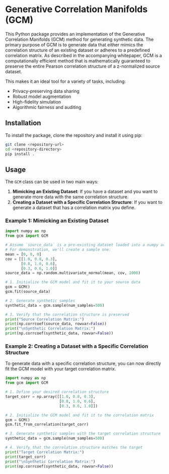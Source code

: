 # Generative Correlation Manifolds (GCM)

This Python package provides an implementation of the Generative Correlation Manifolds (GCM) method for generating synthetic data. The primary purpose of GCM is to generate data that either mimics the correlation structure of an existing dataset or adheres to a predefined correlation matrix. As described in the accompanying whitepaper, GCM is a computationally efficient method that is mathematically guaranteed to preserve the entire Pearson correlation structure of a z-normalized source dataset.

This makes it an ideal tool for a variety of tasks, including:

* Privacy-preserving data sharing
* Robust model augmentation
* High-fidelity simulation
* Algorithmic fairness and auditing

## Installation

To install the package, clone the repository and install it using pip:

```bash
git clone <repository-url>
cd <repository-directory>
pip install .
```

## Usage

The `GCM` class can be used in two main ways:

1. **Mimicking an Existing Dataset**: If you have a dataset and you want to generate more data with the same correlation structure.
2. **Creating a Dataset with a Specific Correlation Structure**: If you want to generate a dataset that has a correlation matrix you define.

### Example 1: Mimicking an Existing Dataset

```python
import numpy as np
from gcm import GCM

# Assume `source_data` is a pre-existing dataset loaded into a numpy array
# For demonstration, we'll create a sample one:
mean = [0, 0, 0]
cov = [[1.0, 0.8, 0.3],
       [0.8, 1.0, 0.6],
       [0.3, 0.6, 1.0]]
source_data = np.random.multivariate_normal(mean, cov, 1000)

# 1. Initialize the GCM model and fit it to your source data
gcm = GCM()
gcm.fit(source_data)

# 2. Generate synthetic samples
synthetic_data = gcm.sample(num_samples=500)

# 3. Verify that the correlation structure is preserved
print("Source Correlation Matrix:")
print(np.corrcoef(source_data, rowvar=False))
print("\nSynthetic Correlation Matrix:")
print(np.corrcoef(synthetic_data, rowvar=False))
```

### Example 2: Creating a Dataset with a Specific Correlation Structure

To generate data with a specific correlation structure, you can now directly fit the GCM model with your target correlation matrix.

```python
import numpy as np
from gcm import GCM

# 1. Define your desired correlation structure
target_corr = np.array([[1.0, 0.8, 0.3],
                        [0.8, 1.0, 0.6],
                        [0.3, 0.6, 1.0]])

# 2. Initialize the GCM model and fit it to the correlation matrix
gcm = GCM()
gcm.fit_from_correlation(target_corr)

# 3. Generate synthetic samples with the target correlation structure
synthetic_data = gcm.sample(num_samples=500)

# 4. Verify that the correlation structure matches the target
print("Target Correlation Matrix:")
print(target_corr)
print("\nSynthetic Correlation Matrix:")
print(np.corrcoef(synthetic_data, rowvar=False))
```
